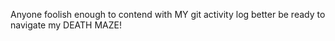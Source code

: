 Anyone foolish enough to contend with MY git activity log better be ready to navigate my DEATH MAZE!